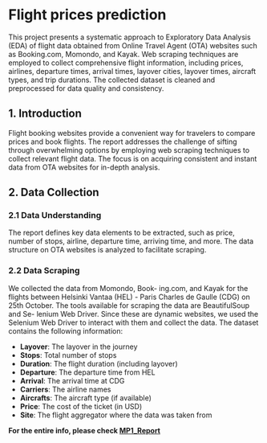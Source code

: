 # Flight prices prediction
This project presents a systematic approach to Exploratory Data Analysis (EDA) of flight data obtained from Online Travel Agent (OTA) websites such as Booking.com, Momondo, and Kayak. Web scraping techniques are employed to collect comprehensive flight information, including prices, airlines, departure times, arrival times, layover cities, layover times, aircraft types, and trip durations. The collected dataset is cleaned and preprocessed for data quality and consistency.

## 1. Introduction

Flight booking websites provide a convenient way for travelers to compare prices and book flights. The report addresses the challenge of sifting through overwhelming options by employing web scraping techniques to collect relevant flight data. The focus is on acquiring consistent and instant data from OTA websites for in-depth analysis.

## 2. Data Collection

### 2.1 Data Understanding

The report defines key data elements to be extracted, such as price, number of stops, airline, departure time, arriving time, and more. The data structure on OTA websites is analyzed to facilitate scraping.

### 2.2 Data Scraping

We collected the data from Momondo, Book- ing.com, and Kayak for the flights between Helsinki Vantaa (HEL) - Paris Charles de Gaulle (CDG) on 25th October. The tools available for scraping the data are BeautifulSoup and Se- lenium Web Driver. Since these are dynamic websites, we used the Selenium Web Driver to interact with them and collect the data. The dataset contains the following information:

- **Layover**: The layover in the journey
- **Stops**: Total number of stops
- **Duration**: The flight duration (including layover)
- **Departure**: The departure time from HEL
- **Arrival**: The arrival time at CDG
- **Carriers**: The airline names
- **Aircrafts**: The aircraft type (if available)
- **Price**: The cost of the ticket (in USD)
- **Site**: The flight aggregator where the data was taken from

**For the entire info, please check [MP1_Report](https://github.com/vinaysanga/EDISS-Data-Science/blob/master/Mini%20Project%201/MP1_Report.pdf)**